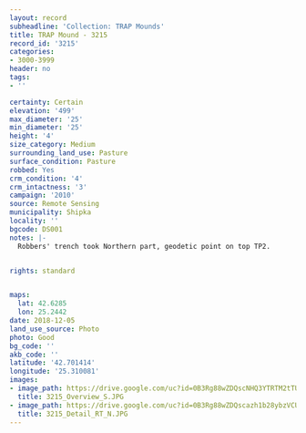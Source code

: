 ```yaml
---
layout: record
subheadline: 'Collection: TRAP Mounds'
title: TRAP Mound - 3215
record_id: '3215'
categories:
- 3000-3999
header: no
tags:
- ''

certainty: Certain
elevation: '499'
max_diameter: '25'
min_diameter: '25'
height: '4'
size_category: Medium
surrounding_land_use: Pasture
surface_condition: Pasture
robbed: Yes
crm_condition: '4'
crm_intactness: '3'
campaign: '2010'
source: Remote Sensing
municipality: Shipka
locality: ''
bgcode: DS001
notes: |-
  Robbers' trench took Northern part, geodetic point on top TP2.


rights: standard


maps:
  lat: 42.6285
  lon: 25.2442
date: 2018-12-05
land_use_source: Photo
photo: Good
bg_code: ''
akb_code: ''
latitude: '42.701414'
longitude: '25.310081'
images:
- image_path: https://drive.google.com/uc?id=0B3Rg88wZDQscNHQ3YTRTM2tTUWs
  title: 3215_Overview_S.JPG
- image_path: https://drive.google.com/uc?id=0B3Rg88wZDQscazh1b28ybzVCU0E
  title: 3215_Detail_RT_N.JPG
---
```

